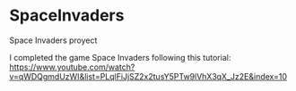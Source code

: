 # SpaceInvaders
 Space Invaders proyect

I completed the game Space Invaders following this tutorial: 
https://www.youtube.com/watch?v=qWDQgmdUzWI&list=PLqlFiJjSZ2x2tusY5PTw9lVhX3qX_Jz2E&index=10
